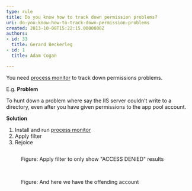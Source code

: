 ```yaml
---
type: rule
title: Do you know how to track down permission problems?
uri: do-you-know-how-to-track-down-permission-problems
created: 2013-10-08T15:22:15.0000000Z
authors:
- id: 33
  title: Gerard Beckerleg
- id: 1
  title: Adam Cogan

---
```




<span class='intro'> <p class="p1">You need 
   <a href="http&#58;//technet.microsoft.com/en-us/sysinternals/bb896645.aspx"> 
      <span class="s1">process monitor</span></a> to track down permissions problems.</p><p class="p1">E.g. 
   <strong>Problem</strong></p><p class="p1">To hunt down a problem where say the IIS server couldn’t write to a directory, even after you have given permissions to the app pool account.</p><p class="p1"> 
   <strong>Solution</strong></p><ol class="ol1"><li class="li1">Install and run 
      <a href="http&#58;//technet.microsoft.com/en-us/sysinternals/bb896645.aspx"> 
         <span class="s1">process monitor</span></a></li><li class="li1">Apply filter</li><li class="li1">Rejoice</li></ol><dl class="image"><dt>
      <img src="/PublishingImages/process-monitor-filter.jpg" alt="" />
   </dt><dd>Figure&#58; Apply filter to only show &quot;ACCESS DENIED&quot; results</dd></dl>​​
   <dl class="image"><dt>
         <img src="/PublishingImages/event-properties.jpg" alt="" />
      </dt><dd>Figure&#58; And here we have the offending account</dd></dl> </span>




